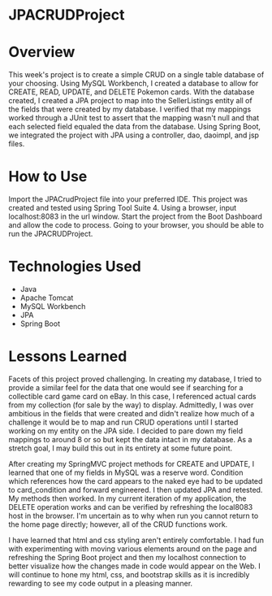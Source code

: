 # JPACRUDProject

# Overview

This week's project is to create a simple CRUD on a single table database of your choosing.  Using MySQL Workbench, I created a database to allow for CREATE, READ, UPDATE, and DELETE Pokemon cards. With the database created, I created a JPA project to map into the SellerListings entity all of the fields that were created by my database.  I verified that my mappings worked through a JUnit test to assert that the mapping wasn't null and that each selected field equaled the data from the database.  Using Spring Boot, we integrated the project with JPA using a controller, dao, daoimpl, and jsp files.

# How to Use
Import the JPACrudProject file into your preferred IDE.  This project was created and tested using Spring Tool Suite 4.  Using a browser, input localhost:8083 in the url window.  Start the project from the Boot Dashboard and allow the code to process.  Going to your browser, you should be able to run the JPACRUDProject.

# Technologies Used

* Java
* Apache Tomcat
* MySQL Workbench
* JPA
* Spring Boot

# Lessons Learned

Facets of this project proved challenging.  In creating my database, I tried to provide a similar feel for the data that one would see if searching for a collectible card game card on eBay.  In this case, I referenced actual cards from my collection (for sale by the way) to display.  Admittedly, I was over ambitious in the fields that were created and didn't realize how much of a challenge it would be to map and run CRUD operations until I started working on my entity on the JPA side.  I decided to pare down my field mappings to around 8 or so but kept the data intact in my database.  As a stretch goal, I may build this out in its entirety at some future point.  

After creating my SpringMVC project methods for CREATE and UPDATE, I learned that one of my fields in MySQL was a reserve word.  Condition which references how the card appears to the naked eye had to be updated to card_condition and forward engineered.  I then updated JPA and retested.  My methods then worked.  In my current iteration of my application, the DELETE operation works and can be verified by refreshing the local8083 host in the browser.  I'm uncertain as to why when run you cannot return to the home page directly; however, all of the CRUD functions work.

I have learned that html and css styling aren't entirely comfortable. I had fun with experimenting with moving various elements around on the page and refreshing the Spring Boot project and then my localhost connection to better visualize how the changes made in code would appear on the Web.  I will continue to hone my html, css, and bootstrap skills as it is incredibly rewarding to see my code output in a pleasing manner.
